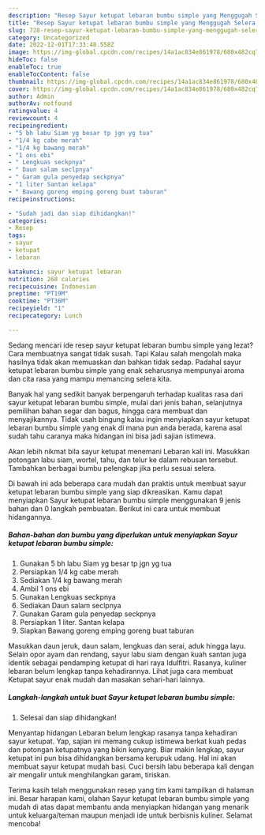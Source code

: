 ```yaml
---
description: "Resep Sayur ketupat lebaran bumbu simple yang Menggugah Selera, Buat Buka Puasa}"
title: "Resep Sayur ketupat lebaran bumbu simple yang Menggugah Selera, Buat Buka Puasa}"
slug: 728-resep-sayur-ketupat-lebaran-bumbu-simple-yang-menggugah-selera-buat-buka-puasa
category: Uncategorized
date: 2022-12-01T17:33:48.558Z
image: https://img-global.cpcdn.com/recipes/14a1ac834e861978/680x482cq70/sayur-ketupat-lebaran-bumbu-simple-foto-resep-utama.jpg
hideToc: false
enableToc: true
enableTocContent: false
thumbnail: https://img-global.cpcdn.com/recipes/14a1ac834e861978/680x482cq70/sayur-ketupat-lebaran-bumbu-simple-foto-resep-utama.jpg
cover: https://img-global.cpcdn.com/recipes/14a1ac834e861978/680x482cq70/sayur-ketupat-lebaran-bumbu-simple-foto-resep-utama.jpg
author: Admin
authorAv: notfound
ratingvalue: 4
reviewcount: 4
recipeingredient:
- "5 bh labu Siam yg besar tp jgn yg tua"
- "1/4 kg cabe merah"
- "1/4 kg bawang merah"
- "1 ons ebi"
- " Lengkuas seckpnya"
- " Daun salam seclpnya"
- " Garam gula penyedap seckpnya"
- "1 liter Santan kelapa"
- " Bawang goreng emping goreng buat taburan"
recipeinstructions:

- "Sudah jadi dan siap dihidangkan!"
categories:
- Resep
tags:
- sayur
- ketupat
- lebaran

katakunci: sayur ketupat lebaran 
nutrition: 268 calories
recipecuisine: Indonesian
preptime: "PT19M"
cooktime: "PT36M"
recipeyield: "1"
recipecategory: Lunch

---
```



Sedang mencari ide resep sayur ketupat lebaran bumbu simple yang lezat? Cara membuatnya sangat tidak susah. Tapi Kalau salah mengolah maka hasilnya tidak akan memuaskan dan bahkan tidak sedap. Padahal sayur ketupat lebaran bumbu simple yang enak seharusnya mempunyai aroma dan cita rasa yang mampu memancing selera kita.


Banyak hal yang sedikit banyak berpengaruh terhadap kualitas rasa dari sayur ketupat lebaran bumbu simple, mulai dari jenis bahan, selanjutnya pemilihan bahan segar dan bagus, hingga cara membuat dan menyajikannya. Tidak usah bingung kalau ingin menyiapkan sayur ketupat lebaran bumbu simple yang enak di mana pun anda berada, karena asal sudah tahu caranya maka hidangan ini bisa jadi sajian istimewa.

Akan lebih nikmat bila sayur ketupat menemani Lebaran kali ini. Masukkan potongan labu siam, wortel, tahu, dan telur ke dalam rebusan tersebut. Tambahkan berbagai bumbu pelengkap jika perlu sesuai selera.


Di bawah ini ada beberapa cara mudah dan praktis untuk membuat sayur ketupat lebaran bumbu simple yang siap dikreasikan. Kamu dapat menyiapkan Sayur ketupat lebaran bumbu simple menggunakan 9 jenis bahan dan 0 langkah pembuatan. Berikut ini cara untuk membuat hidangannya.

<!--inarticleads1-->

##### Bahan-bahan dan bumbu yang diperlukan untuk menyiapkan Sayur ketupat lebaran bumbu simple:

1. Gunakan 5 bh labu Siam yg besar tp jgn yg tua
1. Persiapkan 1/4 kg cabe merah
1. Sediakan 1/4 kg bawang merah
1. Ambil 1 ons ebi
1. Gunakan  Lengkuas seckpnya
1. Sediakan  Daun salam seclpnya
1. Gunakan  Garam gula penyedap seckpnya
1. Persiapkan 1 liter. Santan kelapa
1. Siapkan  Bawang goreng emping goreng buat taburan


Masukkan daun jeruk, daun salam, lengkuas dan serai, aduk hingga layu. Selain opor ayam dan rendang, sayur labu siam dengan kuah santan juga identik sebagai pendamping ketupat di hari raya Idulfitri. Rasanya, kuliner lebaran belum lengkap tanpa kehadirannya. Lihat juga cara membuat Ketupat sayur enak mudah dan masakan sehari-hari lainnya. 

<!--inarticleads2-->

##### Langkah-langkah untuk buat Sayur ketupat lebaran bumbu simple:


1. Selesai dan siap dihidangkan!

Menyantap hidangan Lebaran belum lengkap rasanya tanpa kehadiran sayur ketupat. Yap, sajian ini memang cukup istimewa berkat kuah pedas dan potongan ketupatnya yang bikin kenyang. Biar makin lengkap, sayur ketupat ini pun bisa dihidangkan bersama kerupuk udang. Hal ini akan membuat sayur ketupat mudah basi. Cuci bersih labu beberapa kali dengan air mengalir untuk menghilangkan garam, tiriskan. 

Terima kasih telah menggunakan resep yang tim kami tampilkan di halaman ini. Besar harapan kami, olahan Sayur ketupat lebaran bumbu simple yang mudah di atas dapat membantu anda menyiapkan hidangan yang menarik untuk keluarga/teman maupun menjadi ide untuk berbisnis kuliner. Selamat mencoba!
